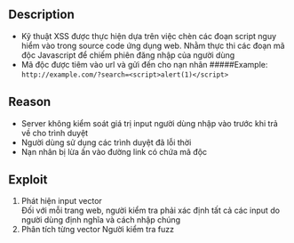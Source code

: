 ## Description
- Kỹ thuật XSS được thực hiện dựa trên việc chèn các đoạn script nguy hiểm vào trong source code ứng dụng web. Nhằm thực thi các đoạn mã độc Javascript để chiếm phiên đăng nhập của người dùng
- Mã độc được tiêm vào url và gửi đến cho nạn nhân
#####Example:
```http://example.com/?search=<script>alert(1)</script>```
## Reason
- Server không kiểm soát giá trị input người dùng nhập vào trước khi trả về cho trình duyệt
- Người dùng sử dụng các trình duyệt đã lỗi thời
- Nạn nhân bị lừa ấn vào đường link có chứa mã độc
## Exploit
1. Phát hiện input vector  
Đối với mỗi trang web, người kiểm tra phải xác định tất cả các input do người dùng định nghĩa và cách nhập chúng
2. Phân tích từng vector 
Người kiểm tra fuzz 
